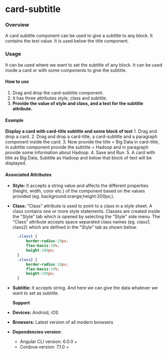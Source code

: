 # card-subtitle

### Overview

A card subtitle component can be used to give a subtitle to any block. It contains the text value. It is used below the title component.

### Usage

It can be used where we want to set the subtitle of any block. It can be used inside a card or with some components to give the subtitle.

#### How to use

1. Drag and drop the card-subtitle component.
2. It has three attributes style, class and subtitle.
3. **Provide the value of style and class, and a text for the subtitle attribute.**

#### Example

**Display a card with card-title subtitle and some block of text** 1. Drag and drop a card. 2. Drag and drop a card-title, a card-subtitle and a paragraph component inside the card. 3. Now provide the title = Big Data in card-title, in subtitle component provide the subtitle = Hadoop and in paragraph provide some information about Hadoop. 4. Save and Run. 5. A card with title as Big Data, Subtitle as Hadoop and below that block of text will be displayed.

#### Associated Attributes

* **Style:** It accepts a string value and affects the different properties \(height, width, color etc.\) of the component based on the values provided \(eg. background:orange;height:200px;\).
* **Class:** "Class" attribute is used to point to a class in a style sheet. A class contains one or more style statements. Classes are created inside the "Style" tab which is opened by selecting the "Style" side menu. The "Class" attribute accepts space separated class names \(eg. class1, class2\) which are defined in the "Style" tab as shown below.

  ```css
    .class1 {
        border-radius:10px;
        flex-basis:10%;
        height:100px;
    }
    .class2 {
        border-radius:10px;
        flex-basis:10%;
        height:100px;
    }
  ```

* **Subtitle:** It accepts string. And here we can give the data whatever we want to set as subtitle.

  **Support**

* **Devices:** Android, iOS
* **Browsers:**  Latest version of all modern browsers
* **Dependencies version:** 
  * Angular CLI version: 6.0.0 + 
  * Cordova version: 7.1.0 +

